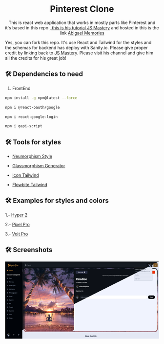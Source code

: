 <h1 align="center">
  Pinterest Clone
</h1>
<p align="center">
  This is react web application that works in mostly parts like Pinterest and it's based in this repo <a href="[https://github.com/Wanderson-Magalhaes/Login_With_PySide6_And_VSCode](https://github.com/adrianhajdin/project_shareme_social_media)" Adrian Hajdin - JS Mastery</a>, this is his tutorial <a href="https://youtu.be/XxXyfkrP298" target="_blank">JS Mastery</a> and hosted in this is the link <a href="https://abigaelmemories.netlify.app/" target="_blank">Abigael Memories</a>
</p>

Yes, you can fork this repo. It's use React and Tailwind for the styles and the schemas for backend has deploy with Sanity.io. Please give proper credit by linking back to <a href="https://www.youtube.com/@javascriptmastery">JS Mastery</a>. Please visit his channel and give him all the credits for his great job!

## 🛠 Dependencies to need

1. FrontEnd

  ```sh
  npm install -g npm@latest --force
  ```
  ```sh
  npm i @react-oauth/google
  ```
  ```sh
  npm i react-google-login
  ```
  ```sh
  npm i gapi-script
  ```
   
## 🛠 Tools for styles

  * [Neumorphism Style](https://demo.themesberg.com/neumorphism-ui/html/components/all.html)

  * [Glassmorphism Generator](https://hype4.academy/tools/glassmorphism-generator)

  * [Icon Tailwind](https://demo.themesberg.com/windster-pro/)

  * [Flowbite Tailwind](https://flowbite.com/docs/components/buttons/)


## 🛠 Examples for styles and colors

  1.- [Hyper 2](https://coderthemes.com/hyper_2/saas/index.html)

  2.- [Pixel Pro](https://demo.themesberg.com/pixel-pro/v5/index.html)

  3.- [Volt Pro](https://demo.themesberg.com/volt-pro-react/#/components/buttons)
  
## 🛠 Screenshots

<div align="center">
  <img alt="Logo" src="https://github.com/davidcastagnetoa/pinterest-copy/blob/main/shareme_frontend/src/assets/abigaelmemories.netlify.app_pin-detail_9cef7d4b-6828-49c9-ac10-ea452404243a.webp" />
</div>





